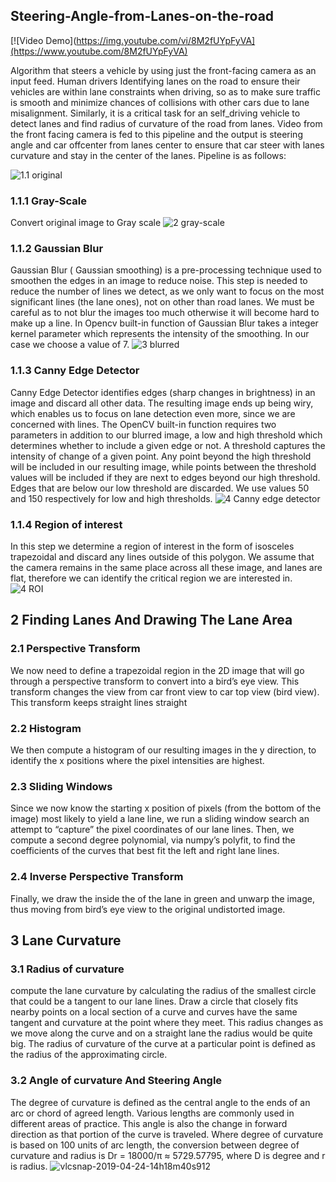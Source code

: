 ## Steering-Angle-from-Lanes-on-the-road
[![Video Demo](https://img.youtube.com/vi/8M2fUYpFyVA](https://www.youtube.com/8M2fUYpFyVA)

Algorithm that steers a vehicle by using just the front-facing camera as an input feed.
Human drivers Identifying lanes on the road to ensure their vehicles are within lane constraints when driving, so as to make sure traffic is smooth and minimize chances of collisions with other cars due to lane misalignment. Similarly, it is a critical task for an self_driving  vehicle to detect lanes and find radius of curvature of the road from lanes.
Video from the front facing camera is fed to this pipeline and the output is steering angle  and car offcenter from lanes center to ensure that car steer with lanes curvature and stay in the center of the lanes. Pipeline is as follows:
 
![1.1 original](https://user-images.githubusercontent.com/51098423/59150956-c213d680-8a44-11e9-8726-334819b1a73d.png)

### 1.1.1	Gray-Scale
 Convert original image to Gray scale
![2 gray-scale](https://user-images.githubusercontent.com/51098423/59150965-07d09f00-8a45-11e9-89dd-ee02b75fa435.png)

### 1.1.2	Gaussian Blur
Gaussian Blur ( Gaussian smoothing) is a pre-processing technique used to smoothen the edges in an image to reduce noise. This step is needed to reduce the number of lines we detect, as we only want to focus on the most significant lines (the lane ones), not on other than road lanes. We must be careful as to not blur the images too much otherwise it will become hard to make up a line.
In Opencv built-in function of  Gaussian Blur takes a integer kernel parameter which represents  the intensity of the smoothing. In our case we choose a value of 7. 
![3 blurred](https://user-images.githubusercontent.com/51098423/59150969-1dde5f80-8a45-11e9-85ff-fc93ad68b42a.png)

### 1.1.3	Canny Edge Detector
Canny Edge Detector identifies  edges (sharp changes in brightness) in an image and discard all other data. The resulting image ends up being wiry, which enables us to focus on lane detection even more, since we are concerned with lines.
The OpenCV built-in function  requires two parameters in addition to our blurred image, a low and high threshold which determines whether to include a given edge or not. A threshold captures the intensity of change of a given point. Any point beyond the high threshold will be included in our resulting image, while points between the threshold values will be included if they are next to edges beyond our high threshold. Edges that are below our low threshold are discarded. We use values 50 and 150 respectively for low and high thresholds.
![4 Canny edge detector](https://user-images.githubusercontent.com/51098423/59150971-2df63f00-8a45-11e9-99a8-2c62ac9cdf56.png)

### 1.1.4	Region of interest
In this step we determine a region of interest  in the form of isosceles trapezoidal and discard any lines outside of this polygon. We assume that the camera remains in the same place across all these image, and lanes are flat, therefore we can identify the critical region we are interested in. 
![4 ROI](https://user-images.githubusercontent.com/51098423/59150977-3d758800-8a45-11e9-9dc8-59ecf2f4bf94.png)

## 2	Finding Lanes And Drawing The Lane Area

### 2.1 Perspective Transform
We now need to define a trapezoidal region in the  2D image that will go through a perspective  transform to convert into a bird’s eye view. This transform changes the view from car front view to car top view (bird view). This transform keeps straight lines straight

### 2.2 Histogram
We then compute a histogram of our resulting  images in the y direction, to identify the x positions where the pixel intensities are highest.

### 2.3 Sliding Windows
Since we now know the starting x position of pixels (from the bottom of the image) most likely to yield a lane line, we run a sliding window search  an attempt to “capture” the pixel coordinates of our lane lines.
Then, we compute a second degree polynomial, via numpy’s  polyfit, to find the coefficients of the curves that best fit the left and right lane lines.

### 2.4 Inverse Perspective Transform
Finally, we draw the inside the of the lane in green and unwarp the image, thus moving from bird’s eye view to the original undistorted image. 

## 3	 Lane Curvature

### 3.1 Radius of curvature
compute the lane curvature by calculating the radius of the smallest circle that could be a tangent to our lane lines. Draw a circle that closely fits nearby points on a local section of a curve and  curves have the same tangent and curvature at the point where they meet. This radius changes as we move along the curve  and on a straight lane the radius would be quite big.
The radius of curvature of the curve at a particular point is defined as the radius of the approximating circle. 
 
### 3.2 Angle of curvature And Steering Angle
The degree of curvature is defined as the central angle to the ends of an arc or chord of agreed length. Various lengths are commonly used in different areas of practice. This angle is also the change in forward direction as that portion of the curve is traveled. Where degree of curvature is based on 100 units of arc length, the conversion between degree of curvature and radius is Dr = 18000/π ≈ 5729.57795, where D is degree and r is radius.
 ![vlcsnap-2019-04-24-14h18m40s912](https://user-images.githubusercontent.com/51098423/59151011-8af1f500-8a45-11e9-81f5-59935e1f3d59.png)

